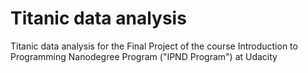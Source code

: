 # Titanic data analysis
Titanic data analysis for the Final Project of the course Introduction to Programming Nanodegree Program ("IPND Program") at Udacity
